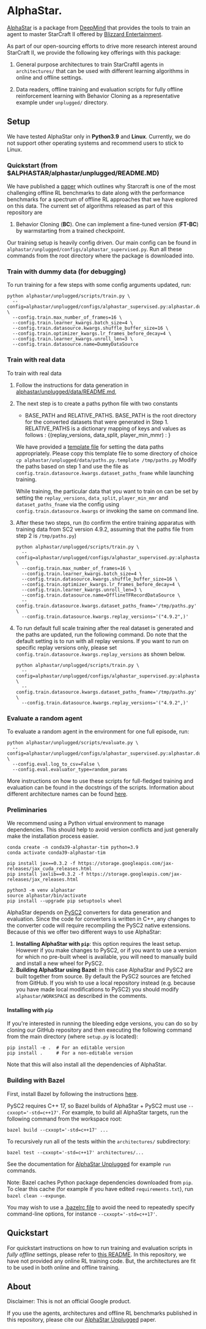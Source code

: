 # AlphaStar.

[AlphaStar](https://github.com/deepmind/alphastar) is a package from
[DeepMind](http://deepmind.com) that provides the tools to train an agent to
master StarCraft II offered by [Blizzard Entertainment](http://blizzard.com).

As part of our open-sourcing efforts to drive more research interest around
StarCraft II, we provide the following key offerings with this package:

1.  General purpose architectures to train StarCraftII agents in
    `architectures/` that can be used with different learning algorithms in
    online and offline settings.

2.  Data readers, offline training and evaluation scripts for fully offline
    reinforcement learning with Behavior Cloning as a representative example
    under `unplugged/` directory.

## Setup

We have tested AlphaStar only in **Python3.9** and **Linux**. Currently, we do
not support other operating systems and recommend users to stick to Linux.

### Quickstart (from $ALPHASTAR/alphastar/unplugged/README.MD)
We have published a [paper](https://openreview.net/pdf?id=Np8Pumfoty) which
outlines why Starcraft is one of the most challenging offline RL benchmarks to
date along with the performance benchmarks for a spectrum of offline RL
approaches that we have explored on this data. The current set of algorithms
released as part of this repository are

1.  Behavior Cloning (**BC**). One can implement a fine-tuned version
    (**FT-BC**) by warmstarting from a trained checkpoint.

Our training setup is heavily config driven. Our main config can be found in
`alphastar/unplugged/configs/alphastar_supervised.py`. Run all these commands from the
root directory where the package is downloaded into.

### Train with dummy data (for debugging)

To run training for a few steps with some config arguments updated, run:

```shell
python alphastar/unplugged/scripts/train.py \
  --config=alphastar/unplugged/configs/alphastar_supervised.py:alphastar.dummy \
  --config.train.max_number_of_frames=16 \
  --config.train.learner_kwargs.batch_size=4 \
  --config.train.datasource.kwargs.shuffle_buffer_size=16 \
  --config.train.optimizer_kwargs.lr_frames_before_decay=4 \
  --config.train.learner_kwargs.unroll_len=3 \
  --config.train.datasource.name=DummyDataSource
```

### Train with real data

To train with real data

1.  Follow the instructions for data generation in
    [alphastar/unplugged/data/README.md](https://github.com/deepmind/alphastar/blob/master/alphastar/unplugged/data/README.md),

2.  The next step is to create a paths python file with two constants

    -   BASE_PATH and RELATIVE_PATHS. BASE_PATH is the root directory for the
        converted datasets that were generated in Step 1. RELATIVE_PATHS is a
        dictionary mapping of keys and values as follows :
        {(replay_versions, data_split, player_min_mmr) : <Glob pattern relative to BASE_PATH for files>}

    We have provided a
    [template file](https://github.com/deepmind/alphastar/blob/master/alphastar/unplugged/data/paths.py.template)
    for setting the data paths appropriately. Please copy this template file to
    some directory of choice `cp alphastar/unplugged/data/paths.py.template
    /tmp/paths.py` Modify the paths based on step 1 and use the file as \
    `config.train.datasource.kwargs.dataset_paths_fname` while launching
    training.

    While training, the particular data that you want to train on can be set by
    setting the `replay_versions`, `data_split`, `player_min_mmr` and
    `dataset_paths_fname` via the config using `config.train.datasource.kwargs`
    or invoking the same on command line.

3.  After these two steps, run (to confirm the entire training apparatus with
    training data from SC2 version 4.9.2, assuming that the paths file from step
    2 is `/tmp/paths.py`)

    ```shell
    python alphastar/unplugged/scripts/train.py \
      --config=alphastar/unplugged/configs/alphastar_supervised.py:alphastar.dummy \
      --config.train.max_number_of_frames=16 \
      --config.train.learner_kwargs.batch_size=4 \
      --config.train.datasource.kwargs.shuffle_buffer_size=16 \
      --config.train.optimizer_kwargs.lr_frames_before_decay=4 \
      --config.train.learner_kwargs.unroll_len=3 \
      --config.train.datasource.name=OfflineTFRecordDataSource \
      --config.train.datasource.kwargs.dataset_paths_fname='/tmp/paths.py' \
      --config.train.datasource.kwargs.replay_versions='("4.9.2",)'
    ```

4.  To run default full scale training after the real dataset is generated and
    the paths are updated, run the following command. Do note that the default
    setting is to run with all replay versions. If you want to run on specific
    replay versions only, please set
    `config.train.datasource.kwargs.replay_versions` as shown below.

    ```shell
    python alphastar/unplugged/scripts/train.py \
      --config=alphastar/unplugged/configs/alphastar_supervised.py:alphastar.full \
      --config.train.datasource.kwargs.dataset_paths_fname='/tmp/paths.py' \
      --config.train.datasource.kwargs.replay_versions='("4.9.2",)'
    ```

### Evaluate a random agent

To evaluate a random agent in the environment for one full episode, run:

```shell
python alphastar/unplugged/scripts/evaluate.py \
  --config=alphastar/unplugged/configs/alphastar_supervised.py:alphastar.dummy \
  --config.eval.log_to_csv=False \
  --config.eval.evaluator_type=random_params
```

More instructions on how to use these scripts for full-fledged training and
evaluation can be found in the docstrings of the scripts. Information about
different architecture names can be found
[here](https://github.com/deepmind/alphastar/blob/master/alphastar/architectures/README.md).



### Preliminaries

We recommend using a Python virtual environment to manage dependencies. This
should help to avoid version conflicts and just generally make the installation
process easier.

```shell
conda create -n conda39-alphastar-tim python=3.9
conda activate conda39-alphastar-tim

pip install jax==0.3.2 -f https://storage.googleapis.com/jax-releases/jax_cuda_releases.html
pip install jaxlib==0.3.2 -f https://storage.googleapis.com/jax-releases/jax_releases.html

python3 -m venv alphastar
source alphastar/bin/activate
pip install --upgrade pip setuptools wheel
```

AlphaStar depends on [PySC2](https://github.com/deepmind/pysc2) converters for
data generation and evaluation. Since the code for converters is written in C++,
any changes to the converter code will require recompiling the PySC2 native
extensions. Because of this we offer two different ways to use AlphaStar:

1.  **Installing AlphaStar with `pip`**: this option requires the least setup.
    However if you make changes to PySC2, or if you want to use a version for
    which no pre-built wheel is available, you will need to manually build and
    install a new wheel for PySC2.
2.  **Building AlphaStar using Bazel**: in this case AlphaStar and PySC2 are
    built together from source. By default the PySC2 sources are fetched
    from GitHub. If you wish to use a local repository instead (e.g. because you
    have made local modifications to PySC2) you should modify
    `alphastar/WORKSPACE` as described in the comments.

#### Installing with `pip`

If you're interested in running the bleeding edge versions, you can do so by
cloning our GitHub repository and then executing the following command from the
main directory (where `setup.py` is located):

```
pip install -e .  # For an editable version
pip install .     # For a non-editable version
```

Note that this will also install all the dependencies of AlphaStar.

### Building with Bazel

First, install Bazel by following the instructions
[here](https://docs.bazel.build/versions/main/install-ubuntu.html).

PySC2 requires C++ 17, so Bazel builds of AlphaStar + PySC2 must use
`--cxxopt='-std=c++17'`. For example, to build all AlphaStar targets, run the
following command from the workspace root:

```shell
bazel build --cxxopt='-std=c++17' ...
```

To recursively run all of the tests within the `architectures/` subdirectory:

```shell
bazel test --cxxopt='-std=c++17' architectures/...
```

See the documentation for
[AlphaStar Unplugged](https://github.com/deepmind/alphastar/blob/master/alphastar/unplugged/README.md)
for example `run` commands.

Note: Bazel caches Python package dependencies downloaded from `pip`. To clear
this cache (for example if you have edited `requirements.txt`), run `bazel clean
--expunge`.

You may wish to use a
[.bazelrc file](https://docs.bazel.build/versions/main/guide.html#bazelrc-the-bazel-configuration-file)
to avoid the need to repeatedly specify command-line options, for instance
`--cxxopt='-std=c++17'`.

## Quickstart

For quickstart instructions on how to run training and evaluation scripts in
*fully offline* settings, please refer to
[this README](https://github.com/deepmind/alphastar/blob/master/alphastar/unplugged/README.md). In
this repository, we have not provided any online RL training code. But, the
architectures are fit to be used in both online and offline training.

## About

Disclaimer: This is not an official Google product.

If you use the agents, architectures and offline RL benchmarks published in this
repository, please cite our
[AlphaStar Unplugged](https://openreview.net/pdf?id=Np8Pumfoty) paper.

